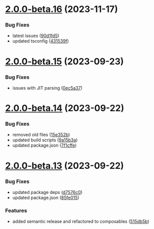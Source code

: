 # [2.0.0-beta.16](https://github.com/vue-interface/btn-dropdown/compare/v2.0.0-beta.15...v2.0.0-beta.16) (2023-11-17)


### Bug Fixes

* latest issues ([90d1fd5](https://github.com/vue-interface/btn-dropdown/commit/90d1fd5b26165c0c3da54a7a4e3b8cb0060773de))
* updated tsconfig ([431539f](https://github.com/vue-interface/btn-dropdown/commit/431539f7a63e4528252cef0a089c4a8e37d5616f))

# [2.0.0-beta.15](https://github.com/vue-interface/btn-dropdown/compare/v2.0.0-beta.14...v2.0.0-beta.15) (2023-09-23)


### Bug Fixes

* issues with JIT parsing ([0ec5a37](https://github.com/vue-interface/btn-dropdown/commit/0ec5a37d21898ecd3df8a418b65ac22cdc08f915))

# [2.0.0-beta.14](https://github.com/vue-interface/btn-dropdown/compare/v2.0.0-beta.13...v2.0.0-beta.14) (2023-09-22)


### Bug Fixes

* removed old files ([15e352b](https://github.com/vue-interface/btn-dropdown/commit/15e352bb9604b7ab61af583f174a24028baf41b0))
* updated build scripts ([9a15b3a](https://github.com/vue-interface/btn-dropdown/commit/9a15b3a929e791828e87e1fe9ce67352966dd571))
* updated package.json ([7f1cffe](https://github.com/vue-interface/btn-dropdown/commit/7f1cffe50a49489382ad7891f02502aa14cce8b9))

# [2.0.0-beta.13](https://github.com/vue-interface/btn-dropdown/compare/v2.0.0-beta.12...v2.0.0-beta.13) (2023-09-22)


### Bug Fixes

* updated package deps ([d7576c0](https://github.com/vue-interface/btn-dropdown/commit/d7576c024b415ce03eec9494e0fba656bbc1f110))
* updated package.json ([85fe015](https://github.com/vue-interface/btn-dropdown/commit/85fe015201f683f7194533c5033a7ff56b169547))


### Features

* added semantic release and refactored to composables ([515db5b](https://github.com/vue-interface/btn-dropdown/commit/515db5b8206fcab9fd5fdf89f531885c64d22820))
